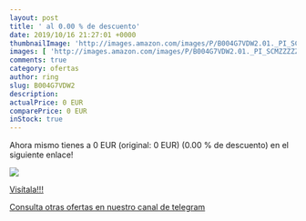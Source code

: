 ```yaml
---
layout: post
title: ' al 0.00 % de descuento'
date: 2019/10/16 21:27:01 +0000
thumbnailImage: 'http://images.amazon.com/images/P/B004G7VDW2.01._PI_SCMZZZZZZZ_._SL200_.jpg'
images: [ 'http://images.amazon.com/images/P/B004G7VDW2.01._PI_SCMZZZZZZZ_._SL200_.jpg' ]
comments: true
category: ofertas
author: ring
slug: B004G7VDW2
description:
actualPrice: 0 EUR
comparePrice: 0 EUR
inStock: true
---
```


Ahora mismo tienes [](https://www.amazon.it/dp/B004G7VDW2/?tag=redken00-21) a 0 EUR (original: 0 EUR) (0.00 %  de descuento) en el siguiente enlace!

[![](http://images.amazon.com/images/P/B004G7VDW2.01._PI_SCMZZZZZZZ_._SL200_.jpg)](https://www.amazon.it/dp/B004G7VDW2/?tag=redken00-21)

[Visítala!!!](https://www.amazon.it/dp/B004G7VDW2/?tag=redken00-21)

[Consulta otras ofertas en nuestro canal de telegram](https://t.me/s/ofertas25)
